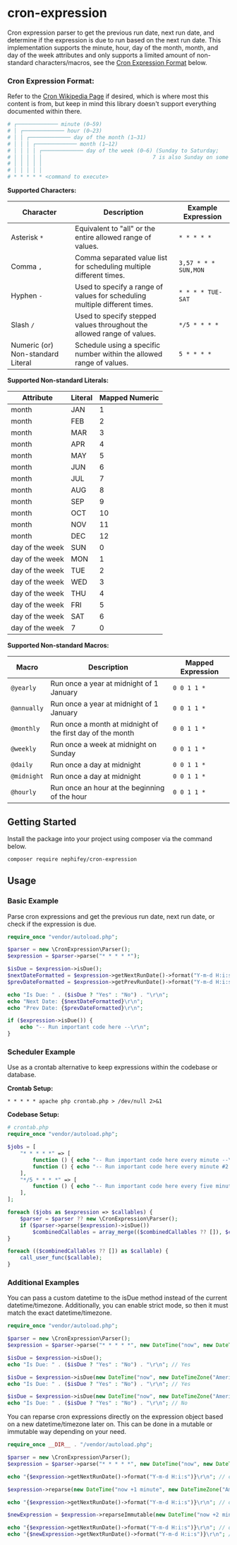 # cron-expression

Cron expression parser to get the previous run date, next run date, and determine if the 
expression is due to run based on the next run date. This implementation supports the minute, hour,
day of the month, month, and day of the week attributes and only supports a limited amount of non-standard
characters/macros, see the [Cron Expression Format](#cron-expression-format) below.

### Cron Expression Format:

Refer to the [Cron Wikipedia Page](https://en.wikipedia.org/wiki/Cron) if desired, which is where most this 
content is from, but keep in mind this library doesn't support everything documented within there.

```php
# ┌───────────── minute (0–59)
# │ ┌───────────── hour (0–23)
# │ │ ┌───────────── day of the month (1–31)
# │ │ │ ┌───────────── month (1–12)
# │ │ │ │ ┌───────────── day of the week (0–6) (Sunday to Saturday;
# │ │ │ │ │                                   7 is also Sunday on some systems)
# │ │ │ │ │
# │ │ │ │ │
# * * * * * <command to execute>
```

**Supported Characters:**

| Character                         | Description                                                                | Example Expression   |
|-----------------------------------|----------------------------------------------------------------------------|----------------------|
| Asterisk `*`                      | Equivalent to "all" or the entire allowed range of values.                 | `* * * * *`          | 
| Comma `,`                         | Comma separated value list for scheduling multiple different times.        | `3,57 * * * SUN,MON` |
| Hyphen `-`                        | Used to specify a range of values for scheduling multiple different times. | `* * * * TUE-SAT`    |
| Slash `/`                         | Used to specify stepped values throughout the allowed range of values. | `*/5 * * * *` |       |
| Numeric (or) Non-standard Literal | Schedule using a specific number within the allowed range of values. | `5 * * * *` |

**Supported Non-standard Literals:**

| Attribute | Literal | Mapped Numeric |
|-----------|---------|----------------|
| month     | JAN     | 1              |
| month     | FEB     | 2              |
| month     | MAR     | 3              |
| month     | APR     | 4              |
| month     | MAY     | 5              |
| month     | JUN     | 6              |
| month     | JUL     | 7              |
| month     | AUG     | 8              |
| month     | SEP     | 9              |
| month     | OCT     | 10             |
| month     | NOV     | 11             |
| month     | DEC     | 12             |
| day of the week | SUN     | 0              |
| day of the week | MON     | 1              |
| day of the week | TUE     | 2              |
| day of the week | WED     | 3              |
| day of the week | THU     | 4              |
| day of the week | FRI     | 5              |
| day of the week | SAT     | 6              |
| day of the week | 7       | 0              |

**Supported Non-standard Macros:**

| Macro       | Description                                                | Mapped Expression |
|-------------|------------------------------------------------------------| ----------------- |
| `@yearly`   | Run once a year at midnight of 1 January                   | `0 0 1 1 *` |
| `@annually` | Run once a year at midnight of 1 January                   | `0 0 1 1 *` |
| `@monthly`  | Run once a month at midnight of the first day of the month | `0 0 1 1 *` |
| `@weekly`   | Run once a week at midnight on Sunday                      | `0 0 1 1 *` |
| `@daily`    | Run once a day at midnight                                 | `0 0 1 1 *` |
| `@midnight` | Run once a day at midnight                                 | `0 0 1 1 *` |
| `@hourly`   | Run once an hour at the beginning of the hour              | `0 0 1 1 *` |


## Getting Started

Install the package into your project using composer via the command below.

```
composer require nephifey/cron-expression
```

## Usage

### Basic Example

Parse cron expressions and get the previous run date, next run date, or check if the 
expression is due.

```php
require_once "vendor/autoload.php";

$parser = new \CronExpression\Parser();
$expression = $parser->parse("* * * * *");

$isDue = $expression->isDue();
$nextDateFormatted = $expression->getNextRunDate()->format("Y-m-d H:i:s");
$prevDateFormatted = $expression->getPrevRunDate()->format("Y-m-d H:i:s");

echo "Is Due: " . ($isDue ? "Yes" : "No") . "\r\n";
echo "Next Date: {$nextDateFormatted}\r\n";
echo "Prev Date: {$prevDateFormatted}\r\n";

if ($expression->isDue()) {
    echo "-- Run important code here --\r\n";
}
```

### Scheduler Example

Use as a crontab alternative to keep expressions within the codebase or database.

**Crontab Setup:**

```
* * * * * apache php crontab.php > /dev/null 2>&1
```

**Codebase Setup:**

```php
# crontab.php
require_once "vendor/autoload.php";

$jobs = [
    "* * * * *" => [
        function () { echo "-- Run important code here every minute --\r\n"; },
        function () { echo "-- Run important code here every minute #2 --\r\n"; },
    ],
    "*/5 * * * *" => [
        function () { echo "-- Run important code here every five minutes --\r\n"; },
    ],
];

foreach ($jobs as $expression => $callables) {
    $parser = $parser ?? new \CronExpression\Parser();
    if ($parser->parse($expression)->isDue())
        $combinedCallables = array_merge(($combinedCallables ?? []), $callables);
}

foreach (($combinedCallables ?? []) as $callable) {
    call_user_func($callable);
}
```

### Additional Examples

You can pass a custom datetime to the isDue method instead of the current datetime/timezone. 
Additionally, you can enable strict mode, so then it must match the exact datetime/timezone.

```php
require_once "vendor/autoload.php";

$parser = new \CronExpression\Parser();
$expression = $parser->parse("* * * * *", new DateTime("now", new DateTimeZone("America/Chicago")));

$isDue = $expression->isDue();
echo "Is Due: " . ($isDue ? "Yes" : "No") . "\r\n"; // Yes

$isDue = $expression->isDue(new DateTime("now", new DateTimeZone("America/New_York")));
echo "Is Due: " . ($isDue ? "Yes" : "No") . "\r\n"; // Yes

$isDue = $expression->isDue(new DateTime("now", new DateTimeZone("America/New_York")), true);
echo "Is Due: " . ($isDue ? "Yes" : "No") . "\r\n"; // No
```

You can reparse cron expressions directly on the expression object based on a new datetime/timezone later on. This can be done in a mutable or immutable way depending on your need.

```php
require_once __DIR__ . "/vendor/autoload.php";

$parser = new \CronExpression\Parser();
$expression = $parser->parse("* * * * *", new DateTime("now", new DateTimeZone("America/Chicago")));

echo "{$expression->getNextRunDate()->format("Y-m-d H:i:s")}\r\n"; // current time

$expression->reparse(new DateTime("now +1 minute", new DateTimeZone("America/Chicago")));

echo "{$expression->getNextRunDate()->format("Y-m-d H:i:s")}\r\n"; // one minute ahead

$newExpression = $expression->reparseImmutable(new DateTime("now +2 minute", new DateTimeZone("America/Chicago")));

echo "{$expression->getNextRunDate()->format("Y-m-d H:i:s")}\r\n"; // one minute ahead
echo "{$newExpression->getNextRunDate()->format("Y-m-d H:i:s")}\r\n"; // two minutes ahead
```

